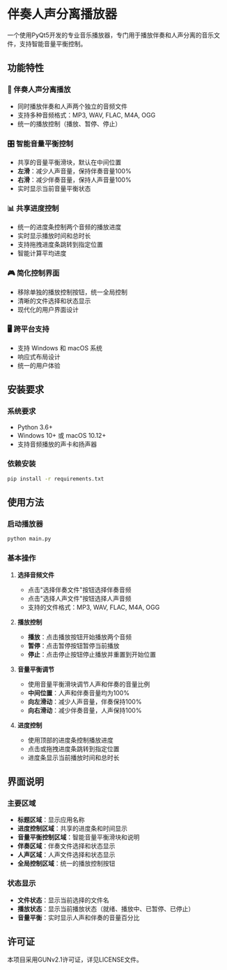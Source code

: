 # 伴奏人声分离播放器

一个使用PyQt5开发的专业音乐播放器，专门用于播放伴奏和人声分离的音乐文件，支持智能音量平衡控制。

## 功能特性

### 🎵 伴奏人声分离播放
- 同时播放伴奏和人声两个独立的音频文件
- 支持多种音频格式：MP3, WAV, FLAC, M4A, OGG
- 统一的播放控制（播放、暂停、停止）

### 🎛️ 智能音量平衡控制
- 共享的音量平衡滑块，默认在中间位置
- **左滑**：减少人声音量，保持伴奏音量100%
- **右滑**：减少伴奏音量，保持人声音量100%
- 实时显示当前音量平衡状态

### 📊 共享进度控制
- 统一的进度条控制两个音频的播放进度
- 实时显示播放时间和总时长
- 支持拖拽进度条跳转到指定位置
- 智能计算平均进度

### 🎮 简化控制界面
- 移除单独的播放控制按钮，统一全局控制
- 清晰的文件选择和状态显示
- 现代化的用户界面设计

### 🖥️ 跨平台支持
- 支持 Windows 和 macOS 系统
- 响应式布局设计
- 统一的用户体验

## 安装要求

### 系统要求
- Python 3.6+
- Windows 10+ 或 macOS 10.12+
- 支持音频播放的声卡和扬声器

### 依赖安装
```bash
pip install -r requirements.txt
```

## 使用方法

### 启动播放器
```bash
python main.py
```

### 基本操作

1. **选择音频文件**
   - 点击"选择伴奏文件"按钮选择伴奏音频
   - 点击"选择人声文件"按钮选择人声音频
   - 支持的文件格式：MP3, WAV, FLAC, M4A, OGG

2. **播放控制**
   - **播放**：点击播放按钮开始播放两个音频
   - **暂停**：点击暂停按钮暂停当前播放
   - **停止**：点击停止按钮停止播放并重置到开始位置

3. **音量平衡调节**
   - 使用音量平衡滑块调节人声和伴奏的音量比例
   - **中间位置**：人声和伴奏音量均为100%
   - **向左滑动**：减少人声音量，伴奏保持100%
   - **向右滑动**：减少伴奏音量，人声保持100%

4. **进度控制**
   - 使用顶部的进度条控制播放进度
   - 点击或拖拽进度条跳转到指定位置
   - 进度条显示当前播放时间和总时长

## 界面说明

### 主要区域
- **标题区域**：显示应用名称
- **进度控制区域**：共享的进度条和时间显示
- **音量平衡控制区域**：智能音量平衡滑块和说明
- **伴奏区域**：伴奏文件选择和状态显示
- **人声区域**：人声文件选择和状态显示
- **全局控制区域**：统一的播放控制按钮

### 状态显示
- **文件状态**：显示当前选择的文件名
- **播放状态**：显示当前播放状态（就绪、播放中、已暂停、已停止）
- **音量平衡**：实时显示人声和伴奏的音量百分比


## 许可证

本项目采用GUNv2.1许可证，详见LICENSE文件。 